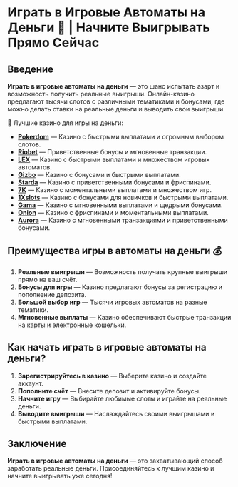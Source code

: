 # Играть в Игровые Автоматы на Деньги 🎰 | Начните Выигрывать Прямо Сейчас

## Введение

**Играть в игровые автоматы на деньги** — это шанс испытать азарт и возможность получить реальные выигрыши. Онлайн-казино предлагают тысячи слотов с различными тематиками и бонусами, где можно делать ставки на реальные деньги и выводить свои выигрыши.

🎰 Лучшие казино для игры на деньги:

- **[Pokerdom](https://brandplay.link/4k77v2yx)** — Казино с быстрыми выплатами и огромным выбором слотов.
- **[Riobet](https://brandplay.link/7xBLTPyj)** — Приветственные бонусы и мгновенные транзакции.
- **[LEX](https://brandplay.link/zW4hdDFV)** — Казино с быстрыми выплатами и множеством игровых автоматов.
- **[Gizbo](https://brandplay.link/bprXw4YV)** — Казино с бонусами и быстрыми выплатами.
- **[Starda](https://brandplay.link/fB7xwRFL)** — Казино с приветственными бонусами и фриспинами.
- **[7K](https://brandplay.link/BvQyFShp)** — Казино с моментальными выплатами и множеством игр.
- **[1Xslots](https://brandplay.link/hSB1khtr)** — Казино с бонусами для новичков и быстрыми выплатами.
- **[Gama](https://brandplay.link/j6NMKsDz)** — Казино с мгновенными выплатами и щедрыми бонусами.
- **[Onion](https://brandplay.link/zBGRVpQ9)** — Казино с фриспинами и моментальными выплатами.
- **[Aurora](https://10trafic-stat2.com/click/668546556bcc6313411604bd/6766/13032/subaccount)** — Казино с мгновенными транзакциями и приветственными бонусами.

## Преимущества игры в автоматы на деньги 💰

1. **Реальные выигрыши** — Возможность получать крупные выигрыши прямо на ваш счёт.
2. **Бонусы для игры** — Казино предлагают бонусы за регистрацию и пополнение депозита.
3. **Большой выбор игр** — Тысячи игровых автоматов на разные тематики.
4. **Мгновенные выплаты** — Казино обеспечивают быстрые транзакции на карты и электронные кошельки.

## Как начать играть в игровые автоматы на деньги?

1. **Зарегистрируйтесь в казино** — Выберите казино и создайте аккаунт.
2. **Пополните счёт** — Внесите депозит и активируйте бонусы.
3. **Начните игру** — Выбирайте любимые слоты и играйте на реальные деньги.
4. **Выводите выигрыши** — Наслаждайтесь своими выигрышами и быстрыми выплатами.

## Заключение

**Играть в игровые автоматы на деньги** — это захватывающий способ заработать реальные деньги. Присоединяйтесь к лучшим казино и начните выигрывать уже сегодня!

